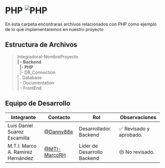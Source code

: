 # PHP  ![PHP](https://img.shields.io/badge/PHP-777BB4?)

En esta carpeta encontraras archivos relacionados con PHP como ejemplo de lo que implementaremos en nuestro proyecto

## Estructura de Archivos

>IntegradoraI-NombreProyecto<br>
>**| - Backend** <br>
>&nbsp;&nbsp;**|- PHP**<br>
>&nbsp;&nbsp;|- DB_Connection<br>
>| . Database<br>
>| - Documentation<br>
>| - FrontEnd


## Equipo de Desarrollo

|Integrante|Contacto|Rol|Observaciones|
|------------|--------|---|---|
|Luis Daniel Suarez Escamilla |[@Danny88e](https://github.com/Danny88e)|Desarrollador Backend|✅ Revisado y aprobado.|
|M.T.I. Marco A. Ramírez Hernández|[@MTI-MarcoRH](https://github.com/MTI-MarcoRH)|Líder de Desarrollo Backend|😒 No revisado.|
